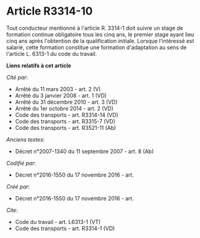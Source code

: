 # Article R3314-10

Tout conducteur mentionné à l'article R. 3314-1 doit suivre un stage de formation continue obligatoire tous les cinq ans, le
premier stage ayant lieu cinq ans après l'obtention de la qualification initiale. Lorsque l'intéressé est salarié, cette
formation constitue une formation d'adaptation au sens de l'article L. 6313-1 du code du travail.

**Liens relatifs à cet article**

_Cité par_:

  - Arrêté du 11 mars 2003 - art. 2 (V)
  - Arrêté du 3 janvier 2008 - art. 1 (VD)
  - Arrêté du 31 décembre 2010 - art. 3 (VD)
  - Arrêté du 1er octobre 2014 - art. 2 (VD)
  - Code des transports - art. R3314-14 (VD)
  - Code des transports - art. R3315-7 (VD)
  - Code des transports - art. R3521-11 (Ab)

_Anciens textes_:

  - Décret n°2007-1340 du 11 septembre 2007 - art. 8 (Ab)

_Codifié par_:

  - Décret n°2016-1550 du 17 novembre 2016 - art.

_Créé par_:

  - Décret n°2016-1550 du 17 novembre 2016 - art.

_Cite_:

  - Code du travail - art. L6313-1 (VT)
  - Code des transports - art. R3314-1 (VD)
